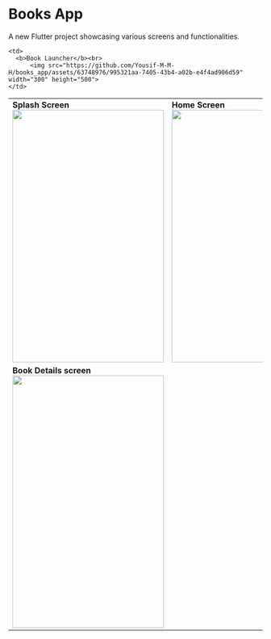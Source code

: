 # Books App

A new Flutter project showcasing various screens and functionalities.



<table>
  <tr>
    <td>
      <b>Splash Screen</b><br>
      <img src="https://github.com/Yousif-M-M-H/books_app/assets/63748976/ba12854c-c69c-405d-9a93-77f4c492855c" width="300" height="500">
    </td>
    <td>
      <b>Home Screen</b><br>
      <img src="https://github.com/Yousif-M-M-H/books_app/assets/63748976/9bbded22-4658-4619-9c96-3fec7993ddb9" width="300" height="500">
    </td>
  </tr>
  <tr>
    <td>
      <b>Book Details screen</b><br>
      <img src="https://github.com/Yousif-M-M-H/books_app/assets/63748976/068279e9-274b-4a5e-a7e4-29491397e1ce" width="300" height="500">
    </td>
 

    <td>
      <b>Book Launcher</b><br>
          <img src="https://github.com/Yousif-M-M-H/books_app/assets/63748976/995321aa-7405-43b4-a02b-e4f4ad906d59" width="300" height="500">
    </td>
  </tr>
</table>
